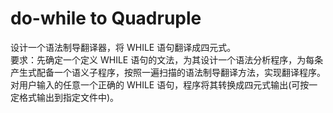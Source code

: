 # do-while to Quadruple
设计一个语法制导翻译器，将 WHILE 语句翻译成四元式。    
要求：先确定一个定义 WHILE 语句的文法，为其设计一个语法分析程序，为每条产生式配备一个语义子程序，按照一遍扫描的语法制导翻译方法，实现翻译程序。
对用户输入的任意一个正确的 WHILE 语句，程序将其转换成四元式输出(可按一定格式输出到指定文件中)。
